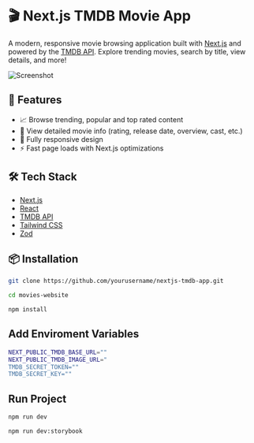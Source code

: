 # 🎬 Next.js TMDB Movie App

A modern, responsive movie browsing application built with [Next.js](https://nextjs.org/) and powered by the [TMDB API](https://www.themoviedb.org/documentation/api). Explore trending movies, search by title, view details, and more!

![Screenshot](./public/screenshot.png) <!-- Add a real screenshot if available -->

## 🚀 Features

- 📈 Browse trending, popular and top rated content
- 🎥 View detailed movie info (rating, release date, overview, cast, etc.)
- 📱 Fully responsive design
- ⚡ Fast page loads with Next.js optimizations

## 🛠 Tech Stack

- [Next.js](https://nextjs.org/)
- [React](https://reactjs.org/)
- [TMDB API](https://www.themoviedb.org/)
- [Tailwind CSS](https://tailwindcss.com/)
- [Zod](https://zod.dev/)

## 📦 Installation

```bash
git clone https://github.com/yourusername/nextjs-tmdb-app.git
```

```bash
cd movies-website
```

```bash
npm install
```

## Add Enviroment Variables
```bash
NEXT_PUBLIC_TMDB_BASE_URL=""
NEXT_PUBLIC_TMDB_IMAGE_URL="
TMDB_SECRET_TOKEN=""
TMDB_SECRET_KEY=""
```

## Run Project
```bash
npm run dev
```

```bash
npm run dev:storybook
```


